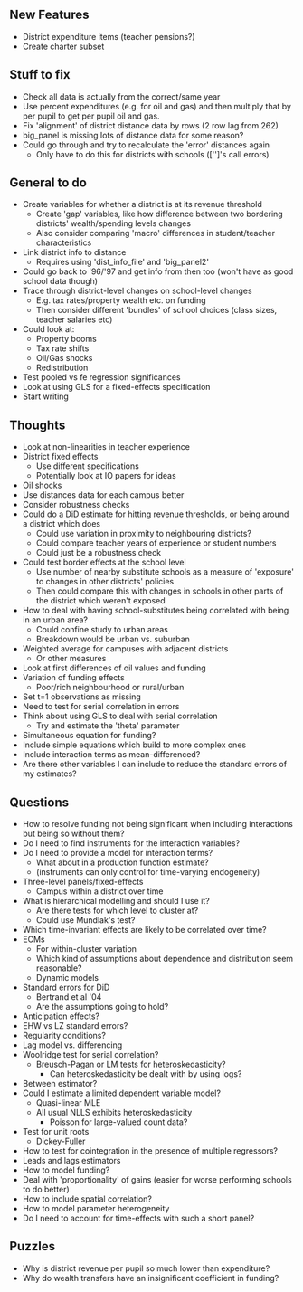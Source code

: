 ## New Features
 - District expenditure items (teacher pensions?)
 - Create charter subset


## Stuff to fix
- Check all data is actually from the correct/same year
- Use percent expenditures (e.g. for oil and gas) and then multiply that by per pupil to get per pupil oil and gas.
- Fix 'alignment' of district distance data by rows (2 row lag from 262)
- big_panel is missing lots of distance data for some reason?
- Could go through and try to recalculate the 'error' distances again
  - Only have to do this for districts with schools (['']'s call errors)

## General to do
- Create variables for whether a district is at its revenue threshold
  - Create 'gap' variables, like how difference between two bordering districts' wealth/spending levels changes
  - Also consider comparing 'macro' differences in student/teacher characteristics
- Link district info to distance
  - Requires using 'dist_info_file' and 'big_panel2'
- Could go back to '96/'97 and get info from then too (won't have as good school data though)
- Trace through district-level changes on school-level changes
  - E.g. tax rates/property wealth etc. on funding
  - Then consider different 'bundles' of school choices (class sizes, teacher salaries etc)
- Could look at:
  - Property booms
  - Tax rate shifts
  - Oil/Gas shocks
  - Redistribution
- Test pooled vs fe regression significances
- Look at using GLS for a fixed-effects specification
- Start writing

## Thoughts
- Look at non-linearities in teacher experience
- District fixed effects
  - Use different specifications
  - Potentially look at IO papers for ideas
- Oil shocks
- Use distances data for each campus better
- Consider robustness checks
- Could do a DiD estimate for hitting revenue thresholds, or being around a district which does
  - Could use variation in proximity to neighbouring districts?
  - Could compare teacher years of experience or student numbers
  - Could just be a robustness check
- Could test border effects at the school level
  -  Use number of nearby substitute schools as a measure of 'exposure' to changes in other districts' policies
  - Then could compare this with changes in schools in other parts of the district which weren't exposed
- How to deal with having school-substitutes being correlated with being in an urban area?
  - Could confine study to urban areas
  - Breakdown would be urban vs. suburban
- Weighted average for campuses with adjacent districts
  - Or other measures
- Look at first differences of oil values and funding
- Variation of funding effects
  - Poor/rich neighbourhood or rural/urban
- Set t=1 observations as missing
- Need to test for serial correlation in errors
- Think about using GLS to deal with serial correlation
   - Try and estimate the 'theta' parameter
- Simultaneous equation for funding?
- Include simple equations which build to more complex ones
- Include interaction terms as mean-differenced?
- Are there other variables I can include to reduce the standard errors of my estimates?

## Questions
- How to resolve funding not being significant when including interactions but being so without them?
 - Do I need to find instruments for the interaction variables?
 - Do I need to provide a model for interaction terms?
    - What about in a production function estimate?
    - (instruments can only control for time-varying endogeneity)
- Three-level panels/fixed-effects
  - Campus within a district over time
- What is hierarchical modelling and should I use it?
   - Are there tests for which level to cluster at?
   - Could use Mundlak's test?
- Which time-invariant effects are likely to be correlated over time?
- ECMs
   - For within-cluster variation
   - Which kind of assumptions about dependence and distribution seem reasonable?
   - Dynamic models
- Standard errors for DiD
   - Bertrand et al '04
   - Are the assumptions going to hold?
- Anticipation effects?
- EHW vs LZ standard errors?
- Regularity conditions?
- Lag model vs. differencing
- Woolridge test for serial correlation?
  - Breusch-Pagan or LM tests for heteroskedasticity?
     - Can heteroskedasticity be dealt with by using logs?
- Between estimator?
- Could I estimate a limited dependent variable model?
  - Quasi-linear MLE
  - All usual NLLS exhibits heteroskedasticity
     - Poisson for large-valued count data?
- Test for unit roots
  - Dickey-Fuller
- How to test for cointegration in the presence of multiple regressors?
- Leads and lags estimators
- How to model funding?
- Deal with 'proportionality' of gains (easier for worse performing schools to do better)
- How to include spatial correlation?
- How to model parameter heterogeneity
- Do I need to account for time-effects with such a short panel?


## Puzzles

- Why is district revenue per pupil so much lower than expenditure?
- Why do wealth transfers have an insignificant coefficient in funding?
